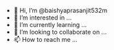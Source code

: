 - 👋 Hi, I’m @baishyaprasanjit532m
- 👀 I’m interested in ...
- 🌱 I’m currently learning ...
- 💞️ I’m looking to collaborate on ...
- 📫 How to reach me ...

<!---
baishyaprasanjit532m/baishyaprasanjit532m is a ✨ special ✨ repository because its `README.md` (this file) appears on your GitHub profile.
You can click the Preview link to take a look at your changes.
--->
